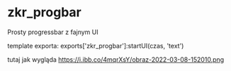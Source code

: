 # zkr_progbar
Prosty progressbar z fajnym UI 

template exporta: exports['zkr_progbar']:startUI(czas, 'text') 

tutaj jak wygląda
https://i.ibb.co/4mqrXsY/obraz-2022-03-08-152010.png
